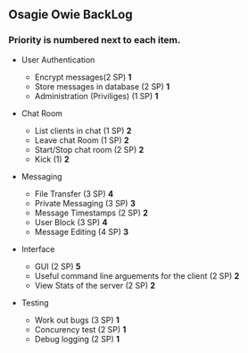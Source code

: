 
## __Osagie Owie BackLog__

### Priority is numbered next to each item.

- User Authentication 
    - Encrypt messages(2 SP) __1__
    - Store messages in database (2 SP) __1__
    - Administration (Priviliges) (1 SP) __1__

- Chat Room 
    - List clients in chat (1 SP) __2__
    - Leave chat Room (1 SP) __2__
    - Start/Stop chat room (2 SP) __2__
    - Kick (1) __2__
- Messaging
    - File Transfer (3 SP) __4__
    - Private Messaging (3 SP) __3__
    - Message Timestamps (2 SP) __2__
    - User Block (3 SP) __4__
    - Message Editing (4 SP) __3__
- Interface
    - GUI (2 SP) __5__
    - Useful command line arguements for the client (2 SP) __2__
    - View Stats of the server (2 SP) __2__
- Testing 
    - Work out bugs (3 SP) __1__
    - Concurency test (2 SP) __1__
    - Debug logging (2 SP) __1__

